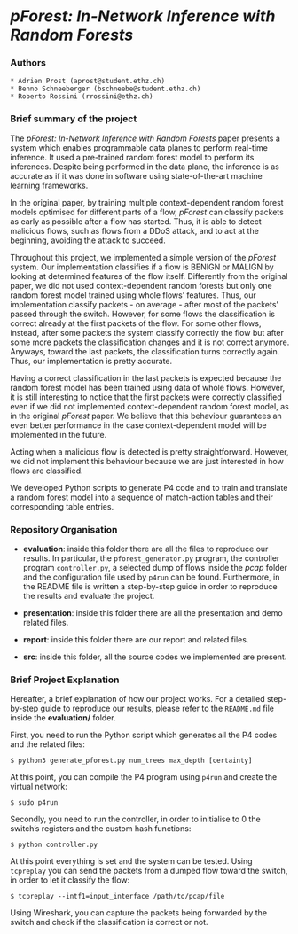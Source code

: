 # ***pForest: In-Network Inference with Random Forests***

### Authors

    * Adrien Prost (aprost@student.ethz.ch)
    * Benno Schneeberger (bschneebe@student.ethz.ch)
    * Roberto Rossini (rrossini@ethz.ch)

### Brief summary of the project

The *pForest: In-Network Inference with Random Forests* paper presents a system which enables programmable data planes to perform real-time inference. It used a pre-trained random forest model to perform its inferences. Despite being performed in the data plane, the inference is as accurate as if it was done in software using state-of-the-art machine learning frameworks.

In the original paper, by training multiple context-dependent random forest models optimised for different parts of a flow, *pForest* can classify packets as early as possible after a flow has started. Thus, it is able to detect malicious flows, such as flows from a DDoS attack, and to act at the beginning, avoiding the attack to succeed. 

Throughout this project, we implemented a simple version of the *pForest* system. Our implementation classifies if a flow is BENIGN or MALIGN by looking at determined features of the flow itself. Differently from the original paper, we did not used context-dependent random forests but only one random forest model trained using whole flows’ features. Thus, our implementation classify packets - on average - after most of the packets’ passed through the switch. However, for some flows the classification is correct already at the first packets of the flow. For some other flows, instead, after some packets the system classify correctly the flow but  after some more packets the classification changes and it is not correct anymore. Anyways, toward the last packets, the classification turns correctly again. Thus, our implementation is pretty accurate. 

Having a correct classification in the last packets is expected because the random forest model has been trained using data of whole flows. However, it is still interesting to notice that the first packets were correctly classified even if we did not implemented context-dependent random forest model, as in the original *pForest* paper. We believe that this behaviour guarantees an even better performance in the case context-dependent model will be implemented in the future.

Acting when a malicious flow is detected is pretty straightforward. However, we did not implement this behaviour because we are just interested in how flows are classified.

We developed Python scripts to generate P4 code and to train and translate a random forest model into a sequence of match-action tables and their corresponding table entries.

### Repository Organisation

* **evaluation**: inside this folder there are all the files to reproduce our results. In particular, the `pforest_generator.py` program, the controller program `controller.py`, a selected dump of flows inside the *pcap* folder and the configuration file used by `p4run` can be found. Furthermore, in the README file is written a step-by-step guide in order to reproduce the results and evaluate the project.

* **presentation**: inside this folder there are all the presentation and demo related files.

* **report**: inside this folder there are our report and related files.

* **src**: inside this folder, all the source codes we implemented are present.

### Brief Project Explanation

Hereafter, a brief explanation of how our project works. For a detailed step-by-step guide to reproduce our results, please refer to the `README.md` file inside the **evaluation/** folder.

First, you need to run the Python script which generates all the P4 codes and the related files: 

`$ python3 generate_pforest.py num_trees max_depth [certainty]`

At this point, you can compile the P4 program using `p4run` and create the virtual network: 

`$ sudo p4run`

Secondly, you need to run the controller, in order to initialise to 0 the switch’s registers and the custom hash functions:

`$ python controller.py`

At this point everything is set and the system can be tested. Using `tcpreplay` you can send the packets from a dumped flow toward the switch, in order to let it classify the flow:

`$ tcpreplay --intf1=input_interface /path/to/pcap/file`

Using Wireshark, you can capture the packets being forwarded by the switch and check if the classification is correct or not.



